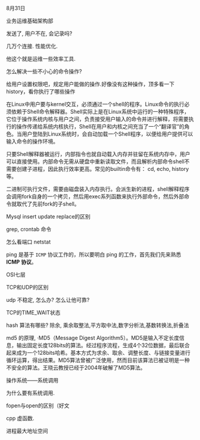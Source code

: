 

8月31日

业务运维基础架构部

发送了, 用户不在, 会记录吗?

几万个连接.
性能优化.

他这个就是运维一些效率工具.

怎么解决一些不小心的命令操作?

给用户设置权限吧，规定用户能做的操作.好像没有这种操作，顶多看一下history，看你执行了哪些操作

在Linux中用户要与kernel交互，必须通过一个shell的程序。Linux命令的执行必须依赖于Shell命令解释器。Shell实际上是在Linux系统中运行的一种特殊程序，它位于操作系统内核与用户之间，负责接受用户输入的命令并进行解释，将需要执行的操作传递给系统内核执行，Shell在用户和内核之间充当了一个“翻译官”的角色。当用户登陆到Linux系统时，会自动加载一个Shell程序，以便给用户提供可以输入命令的操作环境。

只要Shell解释器被运行，内部指令也就自动载入内存并驻留在系统内存中，用户可以直接使用。内部命令无需从硬盘中重新读取文件，而且解析内部命令shell不需要创建子进程，因此执行效率更高。常见的builtin命令有： cd, echo, history 等。

二进制可执行文件，需要由磁盘装入内存执行。会派生新的进程，shell解释程序会调用fork自身的一个拷贝，然后用exec系列函数来执行外部命令，然后外部命令就取代了先前fork的子shell。

 Mysql insert update replace的区别

grep,  crontab 命令

怎么看端口  netstat

ping 是基于 `ICMP` 协议工作的，所以要明白 ping 的工作，首先我们先来熟悉 **ICMP 协议**。

OSI七层

TCP和UDP的区别

udp 不稳定, 怎么办? 怎么让他可靠? 

TCP的TIME_WAIT状态

hash 算法有哪些?  除余, 乘余取整法,平方取中法,数字分析法,基数转换法,折叠法

md5 的原理, ·MD5（Message Digest Algorithm5）。MD5是输入不定长度信息，输出固定长度128bits的算法。经过程序流程，生成4个32位数据，最后联合起来成为一个128bits哈希。基本方式为求余、取余、调整长度、与链接变量进行循环运算，得出结果。MD5算法曾被广泛使用，然而目前该算法已被证明是一种不安全的算法。王晓云教授已经于2004年破解了MD5算法。

操作系统——系统调用

为什么要有系统调用. 

fopen与open的区别（好文

cpp 虚函数. 



进程最大地址空间
